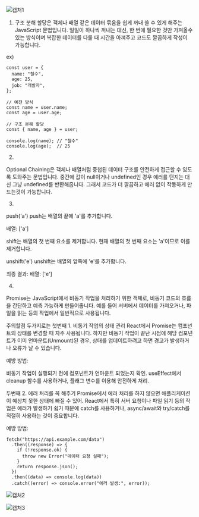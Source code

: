 ![캡처1](https://github.com/user-attachments/assets/0f218ce9-21ca-433e-8c82-f2b1dd563370)

1. 구조 분해 할당은 객체나 배열 같은 데이터 묶음을 쉽게 꺼내 쓸 수 있게 해주는 JavaScript 문법입니다. 일일이 하나씩 꺼내는 대신, 한 번에 필요한 것만 가져올수 있는 방식이며 복잡한 데이터를 다룰 때 시간을 아껴주고 코드도 깔끔하게 작성이 가능합니다.

ex)

```
const user = {
  name: "철수",
  age: 25,
  job: "개발자",
};

// 예전 방식
const name = user.name;
const age = user.age;

// 구조 분해 할당
const { name, age } = user;

console.log(name); // "철수"
console.log(age);  // 25
```


2.
Optional Chaining은 객체나 배열처럼 중첩된 데이터 구조를 안전하게 접근할 수 있도록 도와주는 문법입니다. 중간에 값이 null이거나 undefined인 경우 에러를 던지는 대신 그냥 undefined를 반환해줍니다. 그래서 코드가 더 깔끔하고 에러 없이 작동하게 만드는것이 가능합니다.


3.
push('a')
push는 배열의 끝에 'a'를 추가합니다.

배열: ['a']

shift는 배열의 첫 번째 요소를 제거합니다.
현재 배열의 첫 번째 요소는 'a'이므로 이를 제거합니다.

unshift('e')
unshift는 배열의 앞쪽에 'e'를 추가합니다.

최종 결과:
배열: ['e']

4.
Promise는 JavaScript에서 비동기 작업을 처리하기 위한 객체로, 비동기 코드의 흐름을 간단하고 예측 가능하게 만들어줍니다. 예를 들어 서버에서 데이터를 가져오거나, 파일을 읽는 등의 작업에서 일반적으로 사용됩니다.

주의할점 두가지로는 
첫번째 1. 비동기 작업의 상태 관리
React에서 Promise는 컴포넌트의 상태를 변경할 때 자주 사용됩니다. 하지만 비동기 작업이 끝난 시점에 해당 컴포넌트가 이미 언마운트(Unmount)된 경우, 상태를 업데이트하려고 하면 경고가 발생하거나 오류가 날 수 있습니다.

예방 방법:

비동기 작업이 실행되기 전에 컴포넌트가 언마운트 되었는지 확인.
useEffect에서 cleanup 함수를 사용하거나, 플래그 변수를 이용해 안전하게 처리.

두번째 2. 에러 처리를 꼭 해주기
Promise에서 에러 처리를 하지 않으면 애플리케이션이 예상치 못한 상태에 빠질 수 있어. React에서 특히 서버 요청이나 파일 읽기 등의 작업은 에러가 발생하기 쉽기 때문에 catch를 사용하거나, async/await와 try/catch를 적절히 사용하는 것이 중요합니다.

예방 방법:
```
fetch("https://api.example.com/data")
  .then((response) => {
    if (!response.ok) {
      throw new Error("데이터 요청 실패");
    }
    return response.json();
  })
  .then((data) => console.log(data))
  .catch((error) => console.error("에러 발생:", error));
```

![캡처2](https://github.com/user-attachments/assets/2bd2c66b-48ff-4879-8113-632c3ac05b52)









![캡처3](https://github.com/user-attachments/assets/351009a4-a133-47aa-b75a-c3262255f4ab)
